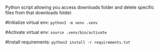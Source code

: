 Python script allowing you access downloads folder and delete specific files from that downloads folder.

#Initialize virtual env:
`python3 -m venv .venv`

#Activate virtual env:
`source .venv/bin/activate`

#Install requirements:
`python3 install -r requirements.txt`
